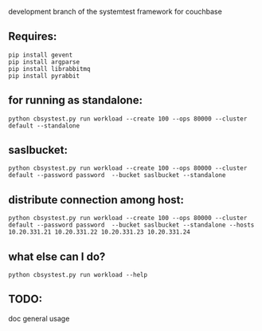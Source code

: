 development branch of the systemtest framework for couchbase

Requires:
----
    pip install gevent
    pip install argparse
    pip install librabbitmq
    pip install pyrabbit

for running as standalone:
----
    python cbsystest.py run workload --create 100 --ops 80000 --cluster default --standalone 

saslbucket:
----
    python cbsystest.py run workload --create 100 --ops 80000 --cluster default --password password  --bucket saslbucket --standalone 


distribute connection among host:
----
    python cbsystest.py run workload --create 100 --ops 80000 --cluster default --password password  --bucket saslbucket --standalone --hosts  10.20.331.21 10.20.331.22 10.20.331.23 10.20.331.24


what else can I do?
----
    python cbsystest.py run workload --help
    

TODO: 
----
doc general usage
